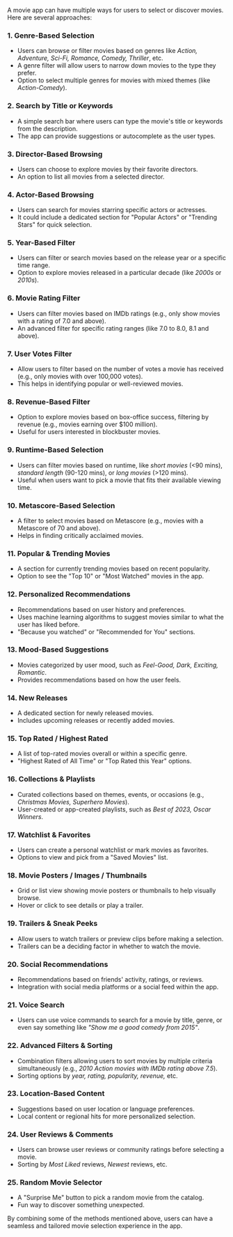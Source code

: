 




A movie app can have multiple ways for users to select or discover movies. Here are several approaches:

### 1. **Genre-Based Selection**
   - Users can browse or filter movies based on genres like *Action, Adventure, Sci-Fi, Romance, Comedy, Thriller*, etc.
   - A genre filter will allow users to narrow down movies to the type they prefer.
   - Option to select multiple genres for movies with mixed themes (like *Action-Comedy*).

### 2. **Search by Title or Keywords**
   - A simple search bar where users can type the movie's title or keywords from the description.
   - The app can provide suggestions or autocomplete as the user types.

### 3. **Director-Based Browsing**
   - Users can choose to explore movies by their favorite directors.
   - An option to list all movies from a selected director.

### 4. **Actor-Based Browsing**
   - Users can search for movies starring specific actors or actresses.
   - It could include a dedicated section for "Popular Actors" or "Trending Stars" for quick selection.

### 5. **Year-Based Filter**
   - Users can filter or search movies based on the release year or a specific time range.
   - Option to explore movies released in a particular decade (like *2000s* or *2010s*).

### 6. **Movie Rating Filter**
   - Users can filter movies based on IMDb ratings (e.g., only show movies with a rating of 7.0 and above).
   - An advanced filter for specific rating ranges (like 7.0 to 8.0, 8.1 and above).

### 7. **User Votes Filter**
   - Allow users to filter based on the number of votes a movie has received (e.g., only movies with over 100,000 votes).
   - This helps in identifying popular or well-reviewed movies.

### 8. **Revenue-Based Filter**
   - Option to explore movies based on box-office success, filtering by revenue (e.g., movies earning over $100 million).
   - Useful for users interested in blockbuster movies.

### 9. **Runtime-Based Selection**
   - Users can filter movies based on runtime, like *short movies* (<90 mins), *standard length* (90-120 mins), or *long movies* (>120 mins).
   - Useful when users want to pick a movie that fits their available viewing time.

### 10. **Metascore-Based Selection**
   - A filter to select movies based on Metascore (e.g., movies with a Metascore of 70 and above).
   - Helps in finding critically acclaimed movies.

### 11. **Popular & Trending Movies**
   - A section for currently trending movies based on recent popularity.
   - Option to see the "Top 10" or "Most Watched" movies in the app.

### 12. **Personalized Recommendations**
   - Recommendations based on user history and preferences.
   - Uses machine learning algorithms to suggest movies similar to what the user has liked before.
   - "Because you watched" or "Recommended for You" sections.

### 13. **Mood-Based Suggestions**
   - Movies categorized by user mood, such as *Feel-Good, Dark, Exciting, Romantic*.
   - Provides recommendations based on how the user feels.

### 14. **New Releases**
   - A dedicated section for newly released movies.
   - Includes upcoming releases or recently added movies.

### 15. **Top Rated / Highest Rated**
   - A list of top-rated movies overall or within a specific genre.
   - "Highest Rated of All Time" or "Top Rated this Year" options.

### 16. **Collections & Playlists**
   - Curated collections based on themes, events, or occasions (e.g., *Christmas Movies, Superhero Movies*).
   - User-created or app-created playlists, such as *Best of 2023, Oscar Winners*.

### 17. **Watchlist & Favorites**
   - Users can create a personal watchlist or mark movies as favorites.
   - Options to view and pick from a "Saved Movies" list.

### 18. **Movie Posters / Images / Thumbnails**
   - Grid or list view showing movie posters or thumbnails to help visually browse.
   - Hover or click to see details or play a trailer.

### 19. **Trailers & Sneak Peeks**
   - Allow users to watch trailers or preview clips before making a selection.
   - Trailers can be a deciding factor in whether to watch the movie.

### 20. **Social Recommendations**
   - Recommendations based on friends' activity, ratings, or reviews.
   - Integration with social media platforms or a social feed within the app.

### 21. **Voice Search**
   - Users can use voice commands to search for a movie by title, genre, or even say something like *"Show me a good comedy from 2015"*.

### 22. **Advanced Filters & Sorting**
   - Combination filters allowing users to sort movies by multiple criteria simultaneously (e.g., *2010 Action movies with IMDb rating above 7.5*).
   - Sorting options by *year, rating, popularity, revenue,* etc.

### 23. **Location-Based Content**
   - Suggestions based on user location or language preferences.
   - Local content or regional hits for more personalized selection.

### 24. **User Reviews & Comments**
   - Users can browse user reviews or community ratings before selecting a movie.
   - Sorting by *Most Liked* reviews, *Newest* reviews, etc.

### 25. **Random Movie Selector**
   - A "Surprise Me" button to pick a random movie from the catalog.
   - Fun way to discover something unexpected.

By combining some of the methods mentioned above, users can have a seamless and tailored movie selection experience in the app.
